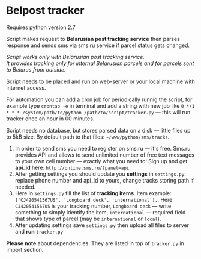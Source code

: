 Belpost tracker
===============

Requires python version 2.7

Script makes request to <b>Belarusian post tracking service</b> then parses response and sends sms via sms.ru service if parcel status gets changed.

<i>Script works only with Belarusian post tracking service. <br>It provides tracking only for internal Belarusian parcels and for parcels sent to Belarus from outside.</i>

Script needs to be placed and run on web-server or your local machine with internet access.

For automation you can add a cron job for periodically runnig the script, for example type `crontab -e` in terminal and add a string with new job like `0 */1 * * * /system/path/to/python /path/to/script/tracker.py` — this will run tracker once an hour in 00 minutes.

Script needs no database, but stores parsed data on a disk — little files up to 5kB size. By default path to that files: `~/www/python/sms/tracks`.

1. In order to send sms you need to register on sms.ru — it's free. Sms.ru provides API and allows to send unlimited number of free text messages to your own cell number — exactly what you need to! Sign up and get <b>api_id</b> here: `http://online.sms.ru/?panel=api`.
2. After getting settings you should update you <b>settings</b> in `settings.py`: replace phone number and api_id to yours, change tracks storing path if needed. 
3. Here in `settings.py` fill the list of <b>tracking items</b>. Item example: `['CJ420541567US', 'Longboard deck', 'international'],`. Here `CJ420541567US` is your tracking number, `Longboard deck` — write something to simply identify the item, `international` — required field that shows type of parcel (may be `international` or `local`).
4. After updating settings save `settings.py` then upload all files to server and <b>run</b> `tracker.py`

<b>Please note</b> about dependencies. They are listed in top of `tracker.py` in import section.
